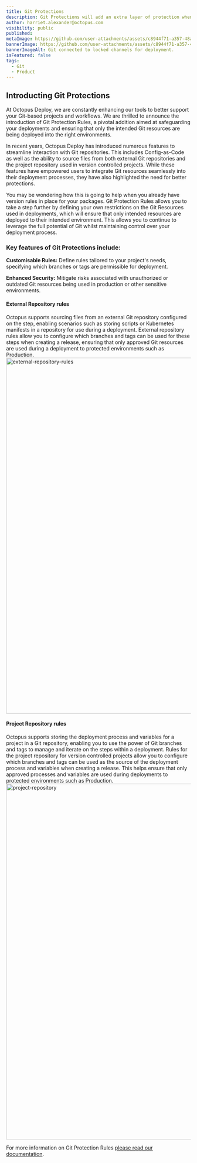 ```yaml
---
title: Git Protections 
description: Git Protections will add an extra layer of protection when deploying your code. Making sure the right resources are being deployed to the right environments.
author: harriet.alexander@octopus.com
visibility: public
published: 
metaImage: https://github.com/user-attachments/assets/c8944f71-a357-48af-bfd3-969870bbf948.png
bannerImage: https://github.com/user-attachments/assets/c8944f71-a357-48af-bfd3-969870bbf948.png
bannerImageAlt: Git connected to locked channels for deployment.
isFeatured: false
tags: 
  - Git
  - Product
---
```


## Introducting Git Protections
At Octopus Deploy, we are constantly enhancing our tools to better support your Git-based projects and workflows. We are thrilled to announce the introduction of Git Protection Rules, a pivotal addition aimed at safeguarding your deployments and ensuring that only the intended Git resources are being deployed into the right environments.  

In recent years, Octopus Deploy has introduced numerous features to streamline interaction with Git repositories. This includes  Config-as-Code as well as the ability to source files from both external Git repositories and the project repository used in version controlled projects. While these features have empowered users to integrate Git resources seamlessly into their deployment processes, they have also highlighted the need for better protections. 

You may be wondering how this is going to help when you already have version rules in place for your packages. Git Protection Rules allows you to take a step further by defining your own restrictions on the Git Resources used in deployments, which will ensure that only intended resources are deployed to their intended environment. This allows you to continue to leverage the full potential of Git whilst maintaining control over your deployment process.  

### Key features of Git Protections include:
**Customisable Rules:** Define rules tailored to your project's needs, specifying which branches or tags are permissible for deployment.

**Enhanced Security:** Mitigate risks associated with unauthorized or outdated Git resources being used in production or other sensitive environments.


#### External Repository rules

Octopus supports sourcing files from an external Git repository configured on the step, enabling scenarios such as storing scripts or Kubernetes manifests in a repository for use during a deployment.
External repository rules allow you to configure which branches and tags can be used for these steps when creating a release, ensuring that only approved Git resources are used during a deployment to protected environments such as Production.
<img width="968" alt="external-repository-rules" src="https://github.com/user-attachments/assets/eabf2b8b-6620-4bd5-862c-70b9089d9839">




#### Project Repository rules 

Octopus supports storing the deployment process and variables for a project in a Git repository, enabling you to use the power of Git branches and tags to manage and iterate on the steps within a deployment. 
Rules for the project repository for version controlled projects allow you to configure which branches and tags can be used as the source of the deployment process and variables when creating a release. This helps ensure that only approved processes and variables are used during deployments to protected environments such as Production.
<img width="968" alt="project-repository" src="https://github.com/user-attachments/assets/d179bf11-b015-488e-8f26-6dc8a79309f0">


For more information on Git Protection Rules [please read our documentation](https://octopus.com/docs/releases/channels). 
 
